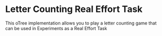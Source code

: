 # Letter Counting Real Effort Task


This oTree implementation allows you to play a letter counting game that can be used in Experiments as a Real Effort Task
